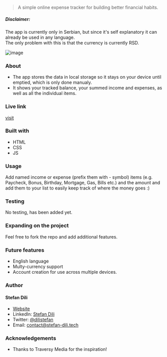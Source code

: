 > A simple online expense tracker for building better financial habits.

##### Disclaimer:
The app is currently only in Serbian, but since it's self explanatory it can already be used in any language. <br> The only problem with this is that the currency is currently RSD.

![image](https://user-images.githubusercontent.com/55356496/89523812-cd4ac980-d7e3-11ea-989e-f658ad15f43d.png)


### About
- The app stores the data in local storage so it stays on your device until emptied, which is only done manualy. 
- It shows your tracked balance, your summed income and expenses, as well as all the individual items.

### Live link
[visit](https://dili021.github.io/expense-tracker/)

### Built with
- HTML
- CSS
- JS

### Usage
Add named income or expense (prefix them with - symbol) items (e.g. Paycheck, Bonus, Birthday, Mortgage, Gas, Bills etc.) and the amount and add them to your list to easily keep track of where the money goes :)

### Testing
No testing, has been added yet.

### Expanding on the project
Feel free to fork the repo and add additional features.

### Future features
- English language
- Multy-currency support
- Account creation for use across multiple devices.

### Author

#### Stefan Dili
- [Website](https://stefan-dili.tech)
- LinkedIn: [Stefan Dili](https://www.linkedin.com/in/stefan-dili/)
- Twitter: [@dilistefan](https://twitter.com/dilistefan)
- Email: contact@stefan-dili.tech

### Acknowledgements
- Thanks to Traversy Media for the inspiration!


